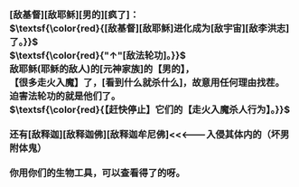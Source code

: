 <h3>
<br>[敌基督][敌耶稣][男的][疯了]：
<br>$\textsf{\color{red}{[敌基督][敌耶稣]进化成为[敌宇宙][敌李洪志]了。}}$
<br>$\textsf{\color{red}{"↑"[敌法轮功]。}}$
<br>敌耶稣(耶稣的敌人)的[元神家族]的【男的】，
<br>【很多走火入魔】了，[看到什么就杀什么]，故意用任何理由找茬。
<br>迫害法轮功的就是他们了。
<br>$\textsf{\color{red}{【赶快停止】它们的【走火入魔杀人行为】。}}$
<br>
<br>还有[敌释迦][敌释迦佛][敌释迦牟尼佛]<<<---入侵其体内的（坏男附体鬼）
<br>
<br>你用你们的生物工具，可以查看得了的呀。
</h3>
